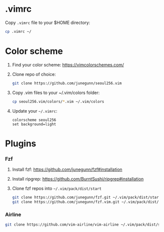 # .vimrc

Copy `.vimrc` file to your $HOME directory:

```sh
cp .vimrc ~/
```

# Color scheme

1. Find your color scheme: https://vimcolorschemes.com/

2. Clone repo of choice:

   ```sh
   git clone https://github.com/junegunn/seoul256.vim
   ```

3. Copy .vim files to your ~/.vim/colors folder:

    ```sh
    cp seoul256.vim/colors/*.vim ~/.vim/colors
    ```

4. Update your `~/.vimrc`:

    ```
    colorscheme seoul256
    set background=light
    ```

# Plugins

### Fzf

1. Install fzf: https://github.com/junegunn/fzf#installation

2. Install ripgrep: https://github.com/BurntSushi/ripgrep#installation 

3. Clone fzf repos into `~/.vim/pack/dist/start`

    ```sh
    git clone https://github.com/junegunn/fzf.git ~/.vim/pack/dist/start/fzf
    git clone https://github.com/junegunn/fzf.vim.git ~/.vim/pack/dist/start/fzf.vim
    ```

### Airline

```sh
git clone https://github.com/vim-airline/vim-airline ~/.vim/pack/dist/start/vim-airline
```


